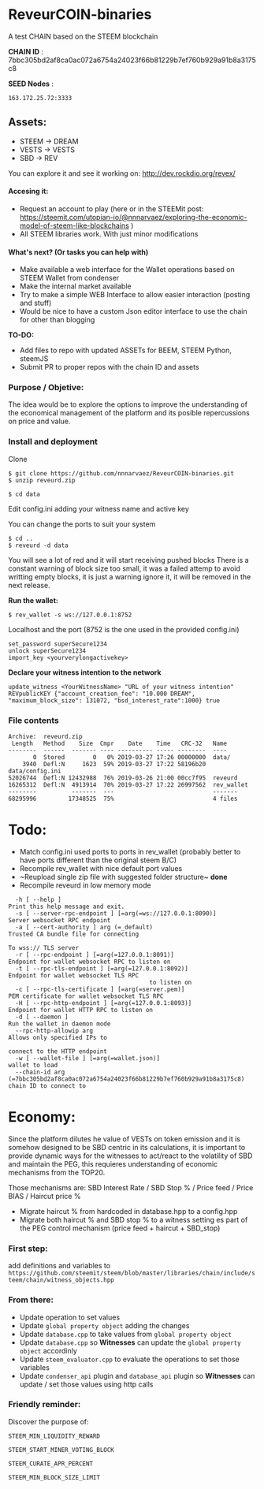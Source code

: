 # ReveurCOIN-binaries
A test CHAIN based on the STEEM blockchain

**CHAIN ID** : 7bbc305bd2af8ca0ac072a6754a24023f66b81229b7ef760b929a91b8a3175c8

**SEED Nodes** : 

```
163.172.25.72:3333
```

## Assets:

* STEEM -> DREAM
* VESTS -> VESTS
* SBD -> REV


You can explore it and see it working on: http://dev.rockdio.org/revex/

#### Accesing it:
* Request an account to play (here or in the STEEMit post: https://steemit.com/utopian-io/@nnnarvaez/exploring-the-economic-model-of-steem-like-blockchains )
* All STEEM libraries work. With just minor modifications 

#### What's next? (Or tasks you can help with)
* Make available a web interface for the Wallet operations based on STEEM Wallet from condenser
* Make the internal market available
* Try to make a simple WEB Interface to allow easier interaction (posting and stuff)
* Would be nice to have a custom Json editor interface to use the chain for other than blogging
 

**TO-DO:** 
* Add files to repo with updated ASSETs for BEEM, STEEM Python, steemJS 
* Submit PR to proper repos with the chain ID and assets




### Purpose / Objetive:
The idea would be to explore the options to improve the understanding of the economical management of the platform and its posible repercussions on price and value.

### Install and deployment
Clone

```
$ git clone https://github.com/nnnarvaez/ReveurCOIN-binaries.git
$ unzip reveurd.zip
```

```
$ cd data

``` 
Edit config.ini adding your witness name and active key

You can change the ports to suit your system
```
$ cd ..
$ reveurd -d data
```

You will see a lot of red and it will start receiving pushed blocks 
There is a constant warning of block size too small, it was a failed attemp to avoid writting empty blocks, it is just a warning ignore it, it will be removed in the next release.

**Run the wallet:**
```
$ rev_wallet -s ws://127.0.0.1:8752
```
Localhost and the port (8752 is the one used in the provided config.ini)

```
set_password superSecure1234
unlock superSecure1234
import_key <yourverylongactivekey>
```
**Declare your witness intention to the network**

  ```update_witness <YourWitnessName> "URL of your witness intention" REVpublicKEY {"account_creation_fee": "10.000 DREAM", "maximum_block_size": 131072, "bsd_interest_rate":1000} true```
  

### File contents
```
Archive:  reveurd.zip
 Length   Method    Size  Cmpr    Date    Time   CRC-32   Name
--------  ------  ------- ---- ---------- ----- --------  ----
       0  Stored        0   0% 2019-03-27 17:26 00000000  data/
    3940  Defl:N     1623  59% 2019-03-27 17:22 58196b20  data/config.ini
52026744  Defl:N 12432988  76% 2019-03-26 21:00 00cc7f95  reveurd
16265312  Defl:N  4913914  70% 2019-03-27 17:22 26997562  rev_wallet
--------          -------  ---                            -------
68295996         17348525  75%                            4 files

```
# Todo: 
* Match config.ini used ports to ports in rev_wallet (probably better to have ports different than the original steem B/C)
* Recompile rev_wallet with nice default port values
* ~Reupload single zip file with suggested folder structure~ **done**
* Recompile reveurd in low memory mode

```
  -h [ --help ]                                                                         Print this help message and exit.
  -s [ --server-rpc-endpoint ] [=arg(=ws://127.0.0.1:8090)]                             Server websocket RPC endpoint
  -a [ --cert-authority ] arg (=_default)                                               Trusted CA bundle file for connecting
                                                                                        To wss:// TLS server
  -r [ --rpc-endpoint ] [=arg(=127.0.0.1:8091)]                                         Endpoint for wallet websocket RPC to listen on
  -t [ --rpc-tls-endpoint ] [=arg(=127.0.0.1:8092)]                                     Endpoint for wallet websocket TLS RPC
                                        to listen on
  -c [ --rpc-tls-certificate ] [=arg(=server.pem)]                                      PEM certificate for wallet websocket TLS RPC
  -H [ --rpc-http-endpoint ] [=arg(=127.0.0.1:8093)]                                    Endpoint for wallet HTTP RPC to listen on
  -d [ --daemon ]                                                                       Run the wallet in daemon mode
  --rpc-http-allowip arg                                                                Allows only specified IPs to
                                                                                        connect to the HTTP endpoint
  -w [ --wallet-file ] [=arg(=wallet.json)]                                             wallet to load
  --chain-id arg (=7bbc305bd2af8ca0ac072a6754a24023f66b81229b7ef760b929a91b8a3175c8)    chain ID to connect to
```


# Economy:

Since the platform dilutes he value of VESTs on token emission and it is somehow designed to be SBD centric in its calculations, it is important to provide dynamic ways for the witnesses to act/react to the volatility of SBD and maintain the PEG, this requieres understanding of economic mechanisms from the TOP20. 

Those mechanisms are: SBD Interest Rate / SBD Stop % / Price feed / Price BIAS / Haircut price % 

* Migrate haircut % from hardcoded in database.hpp to a config.hpp
* Migrate both haircut % and SBD stop % to a witness setting es part of the PEG control mechanism (price feed + haircut + SBD_stop) 

### First step: 
add definitions and variables to 
`https://github.com/steemit/steem/blob/master/libraries/chain/include/steem/chain/witness_objects.hpp`
### From there:

- Update operation to set values 
- Update `global property object` adding the changes 
- Update `database.cpp` to take values from `global property object`
- Update `database.cpp` so **Witnesses** can update the `global property object` accordinly 
- Update `steem_evaluator.cpp` to evaluate the operations to set those variables
- Update `condenser_api` plugin and `database_api` plugin so **Witnesses** can update / set those values using http calls



### Friendly reminder:

Discover the purpose of:


```
STEEM_MIN_LIQUIDITY_REWARD

STEEM_START_MINER_VOTING_BLOCK

STEEM_CURATE_APR_PERCENT

STEEM_MIN_BLOCK_SIZE_LIMIT
```
